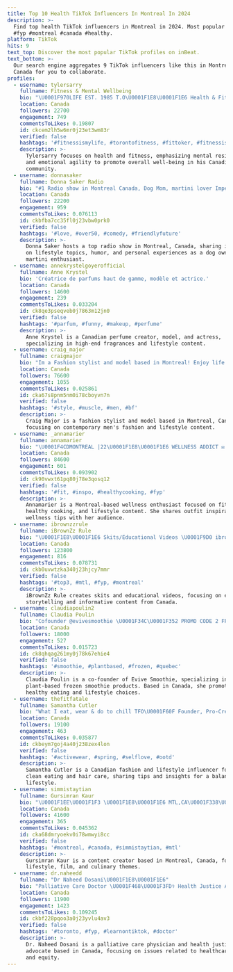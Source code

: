 ```yaml
---
title: Top 10 Health TikTok Influencers In Montreal In 2024
description: >-
  Find top health TikTok influencers in Montreal in 2024. Most popular hashtags:
  #fyp #montreal #canada #healthy.
platform: TikTok
hits: 9
text_top: Discover the most popular TikTok profiles on inBeat.
text_bottom: >-
  Our search engine aggregates 9 TikTok influencers like this in Montreal,
  Canada for you to collaborate.
profiles:
  - username: tylersarry
    fullname: Fitness & Mental Wellbeing
    bio: "\U0001F970LIFE EST. 1985 T.O\U0001F1E8\U0001F1E6 Health & Fitness, Mental Resiliency, Emotional Agility"
    location: Canada
    followers: 22700
    engagement: 749
    commentsToLikes: 0.19807
    id: ckcem2lh5w6mr0j23et3wm83r
    verified: false
    hashtags: '#fitnessismylife, #torontofitness, #fittoker, #fitnessismypassion'
    description: >-
      Tylersarry focuses on health and fitness, emphasizing mental resiliency
      and emotional agility to promote overall well-being in his Canadian
      community.
  - username: donnasaker
    fullname: Donna Saker Radio
    bio: "#1 Radio show in Montreal Canada, Dog Mom, martini lover Imperfect Perfect \U0001F929"
    location: Canada
    followers: 22200
    engagement: 959
    commentsToLikes: 0.076113
    id: ckbfba7cc35fl0j23vbw0prk0
    verified: false
    hashtags: '#love, #over50, #comedy, #friendlyfuture'
    description: >-
      Donna Saker hosts a top radio show in Montreal, Canada, sharing insights
      on lifestyle topics, humor, and personal experiences as a dog owner and
      martini enthusiast.
  - username: annekrystelgoyerofficial
    fullname: Anne Krystel
    bio: 'Créatrice de parfums haut de gamme, modèle et actrice.'
    location: Canada
    followers: 14600
    engagement: 239
    commentsToLikes: 0.033204
    id: ck8qe3pseqveb0j7863m12jn0
    verified: false
    hashtags: '#parfum, #funny, #makeup, #perfume'
    description: >-
      Anne Krystel is a Canadian perfume creator, model, and actress,
      specializing in high-end fragrances and lifestyle content.
  - username: craig_major
    fullname: craigmajor
    bio: "Im a Fashion stylist and model based in Montreal! Enjoy life! \U0001F456\U0001F45FIG @craigmajor"
    location: Canada
    followers: 76600
    engagement: 1055
    commentsToLikes: 0.025861
    id: cka67s8pnm5nm0i78cboyvn7n
    verified: false
    hashtags: '#style, #muscle, #men, #bf'
    description: >-
      Craig Major is a fashion stylist and model based in Montreal, Canada,
      focusing on contemporary men's fashion and lifestyle content.
  - username: _annamarier
    fullname: annamarier
    bio: "\U0001F4CDMONTREAL |22\U0001F1E8\U0001F1E6 WELLNESS ADDICT ✉️ :contact@annamarier.com \U0001F6D2 MY OUTFITS\U0001F447\U0001F3FC"
    location: Canada
    followers: 84600
    engagement: 601
    commentsToLikes: 0.093902
    id: ck90vwxt61pq80j78e3qosq12
    verified: false
    hashtags: '#fit, #inspo, #healthycooking, #fyp'
    description: >-
      Annamarier is a Montreal-based wellness enthusiast focused on fitness,
      healthy cooking, and lifestyle content. She shares outfit inspiration and
      wellness tips with her audience.
  - username: ibrownzzrule
    fullname: iBrownZz Rule
    bio: "\U0001F1E8\U0001F1E6 Skits/Educational Videos \U0001F9D0 ibrownzzrule@gmail.com \U0001F4E9 ⬇️Business/Discord⬇️"
    location: Canada
    followers: 123800
    engagement: 816
    commentsToLikes: 0.078731
    id: ckb0uvwtzka340j23hjcy7mmr
    verified: false
    hashtags: '#top3, #mtl, #fyp, #montreal'
    description: >-
      iBrownZz Rule creates skits and educational videos, focusing on engaging
      storytelling and informative content from Canada.
  - username: claudiapoulin2
    fullname: Claudia Poulin
    bio: "Cofounder @evivesmoothie \U0001F34C\U0001F352 PROMO CODE 2 FREE SMOOTHIES \U0001F449\U0001F3FB smoothies2"
    location: Canada
    followers: 18000
    engagement: 527
    commentsToLikes: 0.015723
    id: ck8qhqag261my0j78k67ehie4
    verified: false
    hashtags: '#smoothie, #plantbased, #frozen, #quebec'
    description: >-
      Claudia Poulin is a co-founder of Evive Smoothie, specializing in
      plant-based frozen smoothie products. Based in Canada, she promotes
      healthy eating and lifestyle choices.
  - username: thefitfatale
    fullname: Samantha Cutler
    bio: "What I eat, wear & do to chill TFO\U0001F60F Founder, Pro-Creator & Meditation Guide"
    location: Canada
    followers: 19100
    engagement: 463
    commentsToLikes: 0.035877
    id: ckbeym7goj4a40j238zex4lon
    verified: false
    hashtags: '#activewear, #spring, #selflove, #ootd'
    description: >-
      Samantha Cutler is a Canadian fashion and lifestyle influencer focused on
      clean eating and hair care, sharing tips and insights for a balanced
      lifestyle.
  - username: simmistaytian
    fullname: Gursimran Kaur
    bio: "\U0001F1EE\U0001F1F3 \U0001F1E8\U0001F1E6 MTL,CA\U0001F338\U0001F3AC \U0001F35F20\U0001F984"
    location: Canada
    followers: 41600
    engagement: 365
    commentsToLikes: 0.045362
    id: cka68dmryoekv0i78wmwyi8cc
    verified: false
    hashtags: '#montreal, #canada, #simmistaytian, #mtl'
    description: >-
      Gursimran Kaur is a content creator based in Montreal, Canada, focusing on
      lifestyle, film, and culinary themes.
  - username: dr.naheedd
    fullname: "Dr Naheed Dosani\U0001F1E8\U0001F1E6"
    bio: "Palliative Care Doctor \U0001F468\U0001F3FD‍⚕️ Health Justice Activist ✊\U0001F3FD Instagram: @NaheedD"
    location: Canada
    followers: 11900
    engagement: 1423
    commentsToLikes: 0.109245
    id: ckbf228pqoo3a0j23yvlu4av3
    verified: false
    hashtags: '#toronto, #fyp, #learnontiktok, #doctor'
    description: >-
      Dr. Naheed Dosani is a palliative care physician and health justice
      advocate based in Canada, focusing on issues related to healthcare access
      and equity.
---
```


